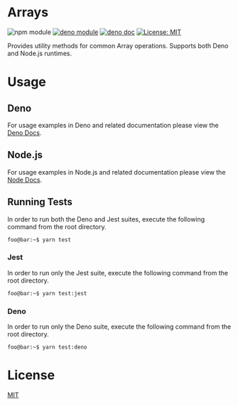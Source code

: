 # Arrays
![npm module](https://img.shields.io/badge/array-utils-blue?logo=npm) [![deno module](https://img.shields.io/badge/deno-module-blue)](https://deno.land/x) [![deno doc](https://doc.deno.land/badge.svg)](https://doc.deno.land/https/deno.land/x/arrays/mod.ts) [![License: MIT](https://img.shields.io/badge/License-MIT-yellow.svg)](https://opensource.org/licenses/MIT)

Provides utility methods for common Array operations. Supports both Deno and Node.js runtimes.

# Usage

## Deno
For usage examples in Deno and related documentation please view the [Deno Docs](https://doc.deno.land/https/deno.land/x/arrays/mod.ts).

## Node.js
For usage examples in Node.js and related documentation please view the [Node Docs](https://damianperera.github.io/array-utils/interfaces/__global.array.html).

## Running Tests
In order to run both the Deno and Jest suites, execute the following command from the root directory.
```console
foo@bar:~$ yarn test
```

### Jest
In order to run only the Jest suite, execute the following command from the root directory.
```console
foo@bar:~$ yarn test:jest
```

### Deno
In order to run only the Deno suite, execute the following command from the root directory.
```console
foo@bar:~$ yarn test:deno
```

# License

[MIT](./LICENSE)
